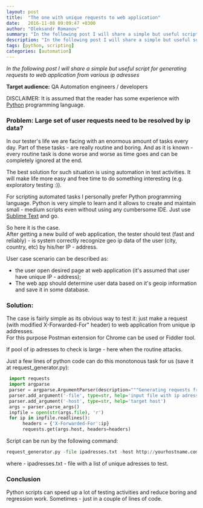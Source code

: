 ```yaml
---
layout: post
title:  "The one with unique requests to web application"
date:   2016-11-08 09:09:47 +0300
author: "Oleksandr Romanov"
summary: "In the following post I will share a simple but useful script for generating requests to web application from various ip adresses"
description: "In the following post I will share a simple but useful script for generating requests to web application from various ip adresses"
tags: [python, scripting]
categories: [automation]
---
```


_In the following post I will share a simple but useful script for generating requests to web application from various ip adresses_  

**Target audience:** QA Automation engineers / developers

DISCLAIMER: It is assumed that the reader has some experience with [Python][python-site] programming language.

### Problem: Large set of user requests need to be resolved by ip data?  

In our tester's life we are facing with an enormous amount of tasks every day. Part of these tasks - are really routine and boring. And as it is known - every routine task is done worse and worse as time goes and can be completely ignored at the end.  

The best solution for such situation is using automation in test activities. It will make life more easy and free time to do something interesting (e.g. exploratory testing :)).  

For scripting automated tasks I personally prefer Python programming language. Python is very simple to learn and it allows to create and maintain small - medium scripts even without using any cumbersome IDE. Just use [Sublime Text][sublime-site] and go. 

So here it is the case.  
After getting a new build of web application, the tester should test (fast and reliably) - is system correctly recognize geo ip data of the user (city, country, etc) by his/her IP - address.  

User case scenario can be described as:  
 - the user open desired page at web application (it's assumed that user have unique IP - address);
 - The web app should determine user data based on it's geoip information and save it in some database.  

### Solution: 

The case is fairly simple as its obvious way to test it: just make a request (with modified X-Forwarded-For" header) to web application from unique ip addresses.  
For this purpose Postman extension for Chrome can be used or Fiddler tool. 

If pool of ip adresses to check is large - here when the routine attacks.  

Just a few lines of python code can do this monotonous task for us (save it at request_generator.py):   

``` python
 import requests  
 import argparse  
 parser = argparse.ArgumentParser(description="""Generating requests from various ip addresses.""")  
 parser.add_argument('-file', type=str, help='input file with ip adresses range')  
 parser.add_argument('-host', type=str, help='target host')  
 args = parser.parse_args()  
 inpfile = open(str(args.file), 'r')  
 for ip in inpfile.readlines():  
      headers = {'X-Forwarded-For':ip}  
      requests.get(args.host, headers=headers)   
```

Script can be run by the following command:  

``` python
request_generator.py -file ipadresses.txt -host http://yourhostname.com  
```
where - ipadresses.txt - file with a list of unique adresses to test.

### Conclusion
Python scripts can speed up a lot of testing activities and reduce boring and regression work. Sometimes - just in a couple of lines of code.     

[python-site]: https://www.python.org/
[sublime-site]: https://www.sublimetext.com/
